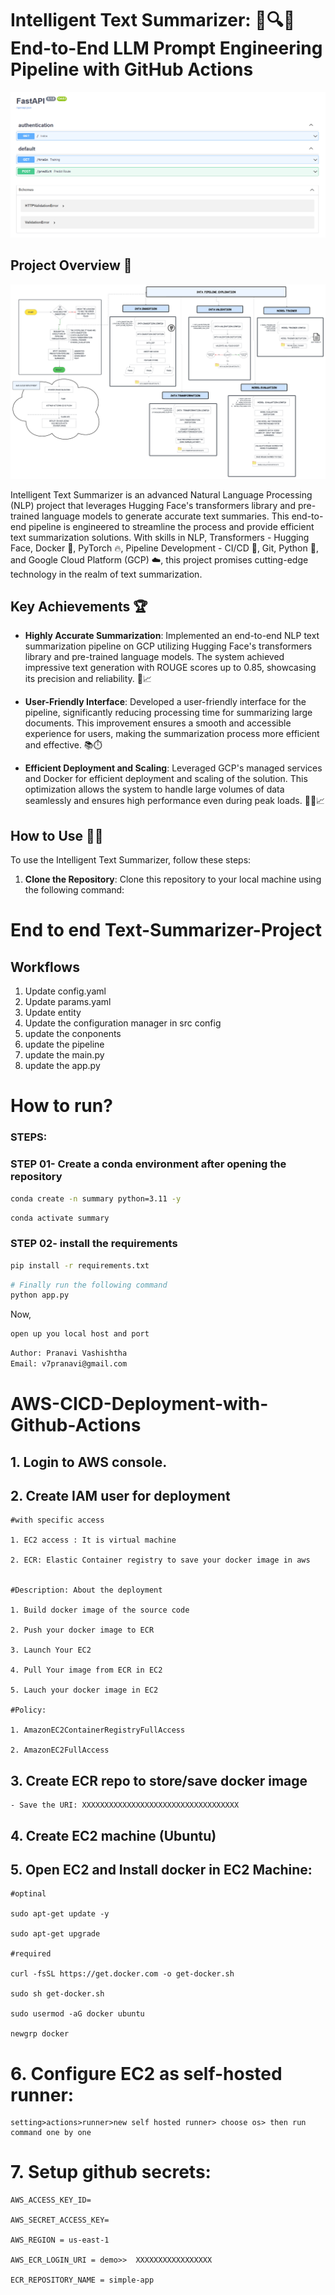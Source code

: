 # Intelligent Text Summarizer: 📝🔍📜 End-to-End LLM Prompt Engineering Pipeline with GitHub Actions

![Intelligent Text Summarizer](https://github.com/pvashish/End_to_End_Text_Summarizer/blob/main/textS.PNG)

## Project Overview 🚀

![flowchart](https://github.com/pvashish/End_to_End_Text_Summarizer/blob/main/flowchart.png)

Intelligent Text Summarizer is an advanced Natural Language Processing (NLP) project that leverages Hugging Face's transformers library and pre-trained language models to generate accurate text summaries. This end-to-end pipeline is engineered to streamline the process and provide efficient text summarization solutions. With skills in NLP, Transformers - Hugging Face, Docker 🐳, PyTorch 🔥, Pipeline Development - CI/CD 🔄, Git, Python 🐍, and Google Cloud Platform (GCP) ☁️, this project promises cutting-edge technology in the realm of text summarization.

## Key Achievements 🏆

- **Highly Accurate Summarization**: Implemented an end-to-end NLP text summarization pipeline on GCP utilizing Hugging Face's transformers library and pre-trained language models. The system achieved impressive text generation with ROUGE scores up to 0.85, showcasing its precision and reliability. 🎯📈

- **User-Friendly Interface**: Developed a user-friendly interface for the pipeline, significantly reducing processing time for summarizing large documents. This improvement ensures a smooth and accessible experience for users, making the summarization process more efficient and effective. 📚⏱️

- **Efficient Deployment and Scaling**: Leveraged GCP's managed services and Docker for efficient deployment and scaling of the solution. This optimization allows the system to handle large volumes of data seamlessly and ensures high performance even during peak loads. 🚀💨📈

## How to Use 📝🔧

To use the Intelligent Text Summarizer, follow these steps:

1. **Clone the Repository**: Clone this repository to your local machine using the following command:




# End to end Text-Summarizer-Project

## Workflows

1. Update config.yaml
2. Update params.yaml
3. Update entity
4. Update the configuration manager in src config
5. update the conponents
6. update the pipeline
7. update the main.py
8. update the app.py


# How to run?
### STEPS:


### STEP 01- Create a conda environment after opening the repository

```bash
conda create -n summary python=3.11 -y
```

```bash
conda activate summary
```


### STEP 02- install the requirements
```bash
pip install -r requirements.txt
```


```bash
# Finally run the following command
python app.py
```

Now,
```bash
open up you local host and port
```


```bash
Author: Pranavi Vashishtha
Email: v7pranavi@gmail.com

```



# AWS-CICD-Deployment-with-Github-Actions

## 1. Login to AWS console.

## 2. Create IAM user for deployment

	#with specific access

	1. EC2 access : It is virtual machine

	2. ECR: Elastic Container registry to save your docker image in aws


	#Description: About the deployment

	1. Build docker image of the source code

	2. Push your docker image to ECR

	3. Launch Your EC2 

	4. Pull Your image from ECR in EC2

	5. Lauch your docker image in EC2

	#Policy:

	1. AmazonEC2ContainerRegistryFullAccess

	2. AmazonEC2FullAccess

	
## 3. Create ECR repo to store/save docker image
    - Save the URI: XXXXXXXXXXXXXXXXXXXXXXXXXXXXXXXXXXX

	
## 4. Create EC2 machine (Ubuntu) 

## 5. Open EC2 and Install docker in EC2 Machine:
	
	
	#optinal

	sudo apt-get update -y

	sudo apt-get upgrade
	
	#required

	curl -fsSL https://get.docker.com -o get-docker.sh

	sudo sh get-docker.sh

	sudo usermod -aG docker ubuntu

	newgrp docker
	
# 6. Configure EC2 as self-hosted runner:
    setting>actions>runner>new self hosted runner> choose os> then run command one by one


# 7. Setup github secrets:

    AWS_ACCESS_KEY_ID=

    AWS_SECRET_ACCESS_KEY=

    AWS_REGION = us-east-1

    AWS_ECR_LOGIN_URI = demo>>  XXXXXXXXXXXXXXXXX

    ECR_REPOSITORY_NAME = simple-app
